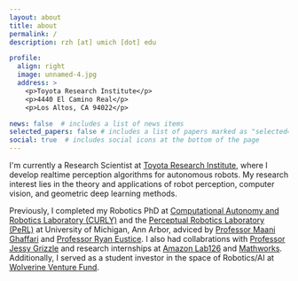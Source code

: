 ```yaml
---
layout: about
title: about
permalink: /
description: rzh [at] umich [dot] edu 

profile:
  align: right
  image: unnamed-4.jpg
  address: >
    <p>Toyota Research Institute</p>
    <p>4440 El Camino Real</p>
    <p>Los Altos, CA 94022</p>

news: false  # includes a list of news items
selected_papers: false # includes a list of papers marked as "selected={true}"
social: true  # includes social icons at the bottom of the page
---
```



I'm currently a Research Scientist at <a href="https://www.tri.global/">Toyota Research Institute</a>, where I develop realtime perception algorithms for autonomous robots. My research interest lies in the theory and applications of robot perception, computer vision, and geometric deep learning methods. 

Previously, I completed my Robotics PhD at <a href="https://curly.engin.umich.edu">Computational Autonomy and Robotics Laboratory (CURLY)</a> and the <a href="http://robots.engin.umich.edu">Perceptual Robotics Laboratory (PeRL)</a> at University of Michigan, Ann Arbor, adviced by <a href="https://name.engin.umich.edu/people/ghaffari-maani/">Professor Maani Ghaffari</a> and <a href="http://robots.engin.umich.edu/~ryan/">Professor Ryan Eustice</a>. I also had collabrations with <a href="https://ece.umich.edu/faculty/grizzle/">Professor Jessy Grizzle</a> and research internships at <a href="https://www.linkedin.com/company/lab126">Amazon Lab126</a> and <a href="https://www.mathworks.com/">Mathworks</a>. Additionally, I served as a student investor in the space of Robotics/AI at <a href="https://zli.umich.edu/wolverine-venture-fund">Wolverine Venture Fund</a>.
